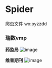# Spider
爬虫文件
wx:pyzzdd
### 瑞数vmp
**药监局**
![image](https://github.com/pyzzd/Spider/assets/65949377/1463dd6f-9b3d-466e-b4e2-8d00fb43acfa)

**维普期刊**
![image](https://github.com/pyzzd/Spider/assets/65949377/f56bca28-69a3-48a2-a386-423e8276bbbc)

